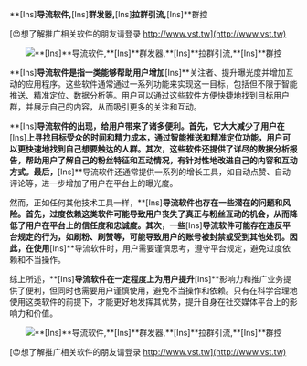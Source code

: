 **[Ins]**导流软件,**[Ins]**群发器,**[Ins]**拉群引流,**[Ins]**群控

[😍想了解推广相关软件的朋友请登录 http://www.vst.tw](http://www.vst.tw)

 <center><img src="https://vst.tw/MP4/tuiguang/png/3.png" alt="**[Ins]**导流软件,**[Ins]**群发器,**[Ins]**拉群引流,**[Ins]**群控"></center>

**[Ins]**导流软件是指一类能够帮助用户增加**[Ins]**关注者、提升曝光度并增加互动的应用程序。这些软件通常通过一系列功能来实现这一目标，包括但不限于智能推送、精准定位、数据分析等。用户可以通过这些软件方便快捷地找到目标用户群，并展示自己的内容，从而吸引更多的关注和互动。

**[Ins]**导流软件的出现，给用户带来了诸多便利。首先，它大大减少了用户在**[Ins]**上寻找目标受众的时间和精力成本，通过智能推送和精准定位功能，用户可以更快速地找到自己想要触达的人群。其次，这些软件还提供了详尽的数据分析报告，帮助用户了解自己的粉丝特征和互动情况，有针对性地改进自己的内容和互动方式。最后，**[Ins]**导流软件还通常提供一系列的增长工具，如自动点赞、自动评论等，进一步增加了用户在平台上的曝光度。

然而，正如任何其他技术工具一样，**[Ins]**导流软件也存在一些潜在的问题和风险。首先，过度依赖这类软件可能导致用户丧失了真正与粉丝互动的机会，从而降低了用户在平台上的信任度和忠诚度。其次，一些**[Ins]**导流软件可能存在违反平台规定的行为，如刷粉、刷赞等，可能导致用户的账号被封禁或受到其他处罚。因此，在使用**[Ins]**导流软件时，用户需要谨慎思考，遵守平台规定，避免过度依赖和不当操作。

综上所述，**[Ins]**导流软件在一定程度上为用户提升**[Ins]**影响力和推广业务提供了便利，但同时也需要用户谨慎使用，避免不当操作和依赖。只有在科学合理地使用这类软件的前提下，才能更好地发挥其优势，提升自身在社交媒体平台上的影响力和价值。

 <center><img src="https://vst.tw/MP4/tuiguang/png/7.png" alt="**[Ins]**导流软件,**[Ins]**群发器,**[Ins]**拉群引流,**[Ins]**群控"></center>

[😍想了解推广相关软件的朋友请登录 http://www.vst.tw](http://www.vst.tw)



